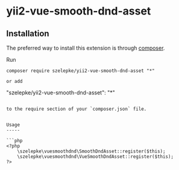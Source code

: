 # yii2-vue-smooth-dnd-asset


Installation
------------

The preferred way to install this extension is through [composer](http://getcomposer.org/download/).

Run

```
composer require szelepke/yii2-vue-smooth-dnd-asset "*"

or add

```
"szelepke/yii2-vue-smooth-dnd-asset": "*"
```

to the require section of your `composer.json` file.


Usage
-----

```php
<?php
    \szelepke\vuesmoothdnd\SmoothDndAsset::register($this);
    \szelepke\vuesmoothdnd\VueSmoothDndAsset::register($this);
?>
```
